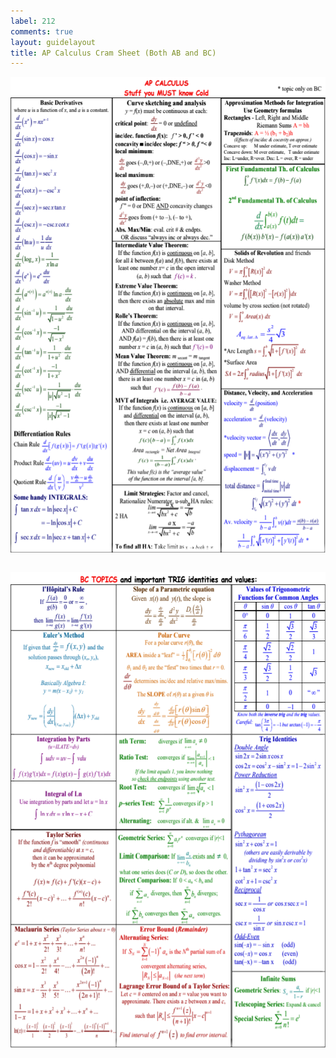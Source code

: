 ```yaml
---
label: 212
comments: true
layout: guidelayout
title: AP Calculus Cram Sheet (Both AB and BC)
---
```

<a href="url"><img src="/assets/CalcSheet1.png" align="left" height="761" width="600" ></a>

&nbsp;

<a href="url"><img src="/assets/CalcSheet2.png" align="left" height="761" width="600" ></a>
